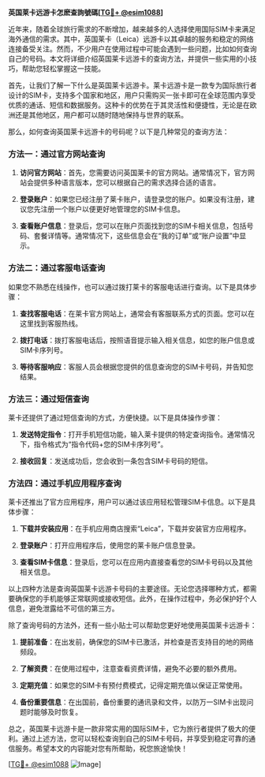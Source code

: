 **英国莱卡远游卡怎麽查詢號碼[[TG💪+ @esim1088](https://t.me/s/esim1088)]**

近年来，随着全球旅行需求的不断增加，越来越多的人选择使用国际SIM卡来满足海外通信的需求。其中，英国莱卡（Leica）远游卡以其卓越的服务和稳定的网络连接备受关注。然而，不少用户在使用过程中可能会遇到一些问题，比如如何查询自己的号码。本文将详细介绍英国莱卡远游卡的查询方法，并提供一些实用的小技巧，帮助您轻松掌握这一技能。

首先，让我们了解一下什么是英国莱卡远游卡。莱卡远游卡是一款专为国际旅行者设计的SIM卡，支持多个国家和地区，用户只需购买一张卡即可在全球范围内享受优质的通话、短信和数据服务。这种卡的优势在于其灵活性和便捷性，无论是在欧洲还是其他地区，用户都可以随时随地保持与世界的联系。

那么，如何查询英国莱卡远游卡的号码呢？以下是几种常见的查询方法：

### 方法一：通过官方网站查询

1. **访问官方网站**：首先，您需要访问英国莱卡的官方网站。通常情况下，官方网站会提供多种语言版本，您可以根据自己的需求选择合适的语言。
   
2. **登录账户**：如果您已经注册了莱卡账户，请登录您的账户。如果没有注册，建议您先注册一个账户以便更好地管理您的SIM卡信息。

3. **查看账户信息**：登录后，您可以在账户页面找到您的SIM卡相关信息，包括号码、套餐详情等。通常情况下，这些信息会在“我的订单”或“账户设置”中显示。

### 方法二：通过客服电话查询

如果您不熟悉在线操作，也可以通过拨打莱卡的客服电话进行查询。以下是具体步骤：

1. **查找客服电话**：在莱卡官方网站上，通常会有客服联系方式的页面。您可以在这里找到客服热线。

2. **拨打电话**：拨打客服电话后，按照语音提示输入相关信息，如您的账户信息或SIM卡序列号。

3. **等待客服响应**：客服人员会根据您提供的信息查询您的SIM卡号码，并告知您结果。

### 方法三：通过短信查询

莱卡还提供了通过短信查询的方式，方便快捷。以下是具体操作步骤：

1. **发送特定指令**：打开手机短信功能，输入莱卡提供的特定查询指令。通常情况下，指令格式为“指令代码+您的SIM卡序列号”。

2. **接收回复**：发送成功后，您会收到一条包含SIM卡号码的短信。

### 方法四：通过手机应用程序查询

莱卡还推出了官方应用程序，用户可以通过该应用轻松管理SIM卡信息。以下是具体步骤：

1. **下载并安装应用**：在手机应用商店搜索“Leica”，下载并安装官方应用程序。

2. **登录账户**：打开应用程序后，使用您的莱卡账户信息登录。

3. **查看SIM卡信息**：登录后，您可以在应用内直接查看您的SIM卡号码以及其他相关信息。

以上四种方法是查询英国莱卡远游卡号码的主要途径。无论您选择哪种方式，都需要确保您的手机能够正常联网或接收短信。此外，在操作过程中，务必保护好个人信息，避免泄露给不可信的第三方。

除了查询号码的方法外，还有一些小贴士可以帮助您更好地使用英国莱卡远游卡：

1. **提前准备**：在出发前，确保您的SIM卡已激活，并检查是否支持目的地的网络频段。

2. **了解资费**：在使用过程中，注意查看资费详情，避免不必要的额外费用。

3. **定期充值**：如果您的SIM卡有预付费模式，记得定期充值以保证正常使用。

4. **备份重要信息**：在出国前，备份重要的通讯录和文件，以防万一SIM卡出现问题时能够及时恢复。

总之，英国莱卡远游卡是一款非常实用的国际SIM卡，它为旅行者提供了极大的便利。通过上述方法，您可以轻松查询到自己的SIM卡号码，并享受到稳定可靠的通信服务。希望本文的内容能对您有所帮助，祝您旅途愉快！

[[TG💪+ @esim1088](https://t.me/s/esim1088) ![Image](https://i.postimg.cc/4NQfJmqS/Snipaste-2025-05-13-00-14-12.png)]